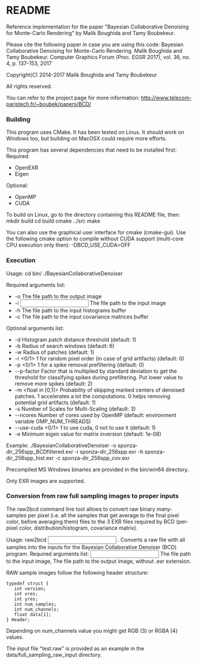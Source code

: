 # README #

Reference implementation for the paper "Bayesian Collaborative Denoising 
for Monte-Carlo Rendering" by Malik Boughida and Tamy Boubekeur.

Please cite the following paper in case you are using this code:
Bayesian Collaborative Denoising for Monte-Carlo Rendering. Malik Boughida and Tamy Boubekeur. Computer Graphics Forum (Proc. EGSR 2017), vol. 36, no. 4, p. 137-153, 2017

Copyright(C) 2014-2017
Malik Boughida and Tamy Boubekeur
                                                                           
All rights reserved. 

You can refer to the project page for more information: http://www.telecom-paristech.fr/~boubek/papers/BCD/

### Building ###

This program uses CMake. It has been tested on Linux. It should work on Windows too, but building on MacOSX could require more efforts.

This program has several dependencies that need to be installed first:
Required:

* OpenEXR
* Eigen

Optional:

* OpenMP
* CUDA

To build on Linux, go to the directory containing this README file, then:
mkdir build
cd build
cmake ../src
make

You can also use the graphical user interface for cmake (cmake-gui). 
Use the following cmake option to compile without CUDA support (multi-core CPU execution only then): 
-DBCD_USE_CUDA=OFF

### Execution ###

Usage:
cd bin/
./BayesianCollaborativeDenoiser <arguments list>

Required arguments list:

* -o <output>          The file path to the output image
* -i <input>           The file path to the input image
* -h <hist>            The file path to the input histograms buffer
* -c <cov>             The file path to the input covariance matrices buffer

Optional arguments list:

* -d <float>           Histogram patch distance threshold (default: 1)
* -b <int>             Radius of search windows (default: 6)
* -w <int>             Radius of patches (default: 1)
* -r <0/1>             1 for random pixel order (in case of grid artifacts) (default: 0)
* -p <0/1>             1 for a spike removal prefiltering (default: 0)
* --p-factor <float>   Factor that is multiplied by standard deviation to get the threshold for classifying spikes during prefiltering. Put lower value to remove more spikes (default: 2)
* -m <float in [0,1]>  Probability of skipping marked centers of denoised patches. 1 accelerates a lot the computations. 0 helps removing potential grid artifacts (default: 1)
* -s <int>             Number of Scales for Multi-Scaling (default: 3)
* --ncores <nbOfCores> Number of cores used by OpenMP (default: environment variable OMP_NUM_THREADS)
* --use-cuda <0/1>     1 to use cuda, 0 not to use it (default: 1)
* -e <float>           Minimum eigen value for matrix inversion (default: 1e-08)

Example: 
./BayesianCollaborativeDenoiser -o sponza-dir_256spp_BCDfiltered.exr -i sponza-dir_256spp.exr -h sponza-dir_256spp_hist.exr -c sponza-dir_256spp_cov.exr

Precompiled MS Windows binaries are provided in the bin/win64 directory.

Only EXR images are supported.

### Conversion from raw full sampling images to proper inputs ###

The raw2bcd command line tool allows to convert raw binary many-samples per pixel (i.e. all the samples that get average to the final pixel color, before averaging them) files to the 3 EXR files required by BCD (per-pixel color, distribution/histogram, covariance matrix).

Usage: raw2bcd <input> <outputPrefix>.
Converts a raw file with all samples into the inputs for the Bayesian Collaborative Denoiser (BCD) program.
Required arguments list:
    <input>           The file path to the input image,
    <outputPrefix>    The file path to the output image, without .exr extension.

RAW sample images follow the following header structure:
<pre><code>typedef struct {
   int version;
   int xres;
   int yres;
   int num_samples;
   int num_channels;
   float data[1];
} Header;
</code></pre>

Depending on num_channels value you might get RGB (3) or RGBA (4) values.

The input file "test.raw" is provided as an example in the data/full_sampling_raw_input directory.
